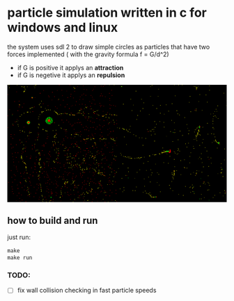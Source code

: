 # particle simulation written in c for windows and linux

the system uses sdl 2 to draw simple circles as particles that have two forces
implemented ( with the gravity formula f = G/d^2)

- if G is positive it applys an **attraction**
- if G is negetive it applys an **repulsion**

<div style="display: flex;">
    <img src="img/cell_like_creatures.png" alt="Image 1" style="width: 50%" >
    <img src="img/space_ships.png" alt="Image 2" style="width: 50%">
</div>

## how to build and run

just run:

```
make
make run
```

### TODO:

- [ ] fix wall collision checking in fast particle speeds
